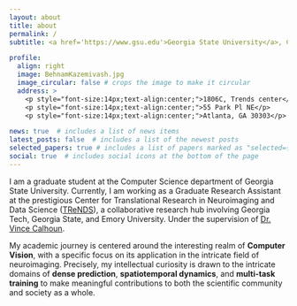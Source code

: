 ```yaml
---
layout: about
title: about
permalink: /
subtitle: <a href='https://www.gsu.edu'>Georgia State University</a>, Computer Science Ph.D. Candidate

profile:
  align: right
  image: BehnamKazemivash.jpg
  image_circular: false # crops the image to make it circular
  address: >
    <p style="font-size:14px;text-align:center;">1806C, Trends center</p>
    <p style="font-size:14px;text-align:center;">55 Park Pl NE</p>
    <p style="font-size:14px;text-align:center;">Atlanta, GA 30303</p>

news: true  # includes a list of news items
latest_posts: false  # includes a list of the newest posts
selected_papers: true # includes a list of papers marked as "selected={true}"
social: true  # includes social icons at the bottom of the page
---
```


I am a graduate student at the Computer Science department of Georgia State University. Currently, I am working as a Graduate Research Assistant at the prestigious Center for Translational Research in Neuroimaging and Data Science ([TReNDS](https://trendscenter.org)), a collaborative research hub involving Georgia Tech, Georgia State, and Emory University. Under the supervision of [Dr. Vince Calhoun](https://scholar.google.com/citations?hl=en&user=WNOoGKIAAAAJ&view_op=list_works&sortby=pubdate).

My academic journey is centered around the interesting realm of <strong>Computer Vision</strong>, with a specific focus on its application in the intricate field of neuroimaging. Precisely, my intellectual curiosity is drawn to the intricate domains of <strong>dense prediction</strong>, <strong>spatiotemporal dynamics</strong>, and <strong>multi-task training</strong> to make meaningful contributions to both the scientific community and society as a whole.